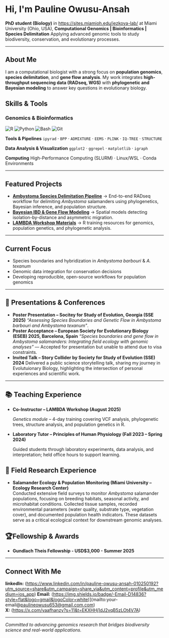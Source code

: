 # Hi, I'm Pauline Owusu-Ansah

 **PhD student (Biology)** in https://sites.miamioh.edu/jezkova-lab/ at Miami University (Ohio, USA), 
 **Computational Genomics | Bioinformatics | Species Delimitation** 
 Applying advanced genomic tools to study biodiversity, conservation, and evolutionary processes.

---

## About Me
I am a computational biologist with a strong focus on **population genomics**, **species delimitation**, and **gene flow analysis**. 
My work integrates **high-throughput sequencing data (RADseq, WGS)** with **phylogenetic and Bayesian modeling** to answer key questions in evolutionary biology.

## Skills & Tools

### **Genomics & Bioinformatics**
![R](https://img.shields.io/badge/-R-276DC3?style=flat&logo=r&logoColor=white)
![Python](https://img.shields.io/badge/-Python-3776AB?style=flat&logo=python&logoColor=white)
![Bash](https://img.shields.io/badge/-Bash-4EAA25?style=flat&logo=gnu-bash&logoColor=white)
![Git](https://img.shields.io/badge/-Git-F05032?style=flat&logo=git&logoColor=white)

**Tools & Pipelines** 
`ipyrad` · `BPP` · `ADMIXTURE` · `EEMS` · `PLINK` · `IQ-TREE` · `STRUCTURE` 

**Data Analysis & Visualization** 
`ggplot2` · `ggrepel` · `matplotlib` · `igraph` 

**Computing** 
High-Performance Computing (SLURM) · Linux/WSL · Conda Environments 

---

## Featured Projects
- **[Ambystoma Species Delimitation Pipeline](#)** → End-to-end RADseq workflow for delimiting *Ambystoma* salamanders using phylogenetics, Bayesian inference, and population structure.
- **[Bayesian IBD & Gene Flow Modeling](#)** → Spatial models detecting isolation-by-distance and asymmetric migration.
- **[LAMBDA Workshop Materials](#)** → R training resources for genomics, population genetics, and phylogenetic analysis.

---

## Current Focus
- Species boundaries and hybridization in *Ambystoma barbouri* & *A. texanum*
- Genomic data integration for conservation decisions
- Developing reproducible, open-source workflows for population genomics

---
## 🎤 Presentations & Conferences
- **Poster Presentation – Socitey for Study of Evolution, Georgia (SSE 2025)**
*“Assessing Species Boundaries and Genetic Flow in Ambystoma barbouri and Ambystoma texanum"*.
- **Poster Acceptance – European Society for Evolutionary Biology (ESEB) 2025, Barcelona, Spain**
*“Species boundaries and gene flow in Ambystoma salamanders: Integrating field ecology with genomic analyses”* — Accepted for presentation but unable to attend due to visa constraints.
- **Invited Talk – Story Collider by Society for Study of Evolution (SSE) 2024**
Delivered a public science storytelling talk, sharing my journey in Evolutuionary Biology, highlighting the intersection of personal experiences and scientific work.

---
## 📚 Teaching Experience

- **Co-Instructor – LAMBDA Workshop (August 2025)**  

  *Genetics module* – 4-day training covering VCF analysis, phylogenetic trees, structure analysis, and population genetics in R.

- **Laboratory Tutor – Principles of Human Physiology (Fall 2023 – Spring 2024)**  

  Guided students through laboratory experiments, data analysis, and interpretation; held office hours to support learning.

## 🌱 Field Research Experience
- **Salamander Ecology & Population Monitoring (Miami University – Ecology Research Center)**  
Conducted extensive field surveys to monitor *Ambystoma* salamander populations, focusing on breeding habitats, seasonal activity, and microhabitat conditions. Collected tissue samples, recorded environmental parameters (water quality, substrate type, vegetation cover), and documented population health indicators. These datasets serve as a critical ecological context for downstream genomic analyses.  

## 🏆Fellowship & Awards
- **Gundlach Theis Fellowship - USD$3,000 - Summer 2025** 
---

## Connect With Me
**linkedIn:** (https://www.linkedin.com/in/pauline-owusu-ansah-010250192?utm_source=share&utm_campaign=share_via&utm_content=profile&utm_medium=ios_app)
**Email:** (https://img.shields.io/badge/-Email-D14836?style=flat&logo=gmail&logoColor=white)](mailto:your-email@paulineowusu653@gmail.com.com)       
**X:** (https://x.com/yaafhanzy?s=11&t=EKXHHj1dJ2vqB5zLOt4V7A)


---
 _Committed to advancing genomics research that bridges biodiversity science and real-world applications._
